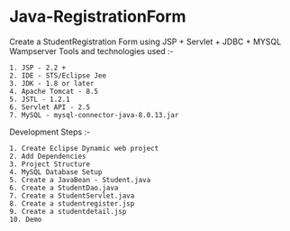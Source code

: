 # Java-RegistrationForm
Create a StudentRegistration Form using JSP + Servlet + JDBC + MYSQL Wampserver 
Tools and technologies used :-

 	1. JSP - 2.2 +
	2. IDE - STS/Eclipse Jee
	3. JDK - 1.8 or later
	4. Apache Tomcat - 8.5
	5. JSTL - 1.2.1
	6. Servlet API - 2.5
	7. MySQL - mysql-connector-java-8.0.13.jar

Development Steps :-

	1. Create Eclipse Dynamic web project
	2. Add Dependencies
	3. Project Structure
	4. MySQL Database Setup
	5. Create a JavaBean - Student.java
	6. Create a StudentDao.java
	7. Create a StudentServlet.java
	8. Create a studentregister.jsp
	9. Create a studentdetail.jsp
	10. Demo
